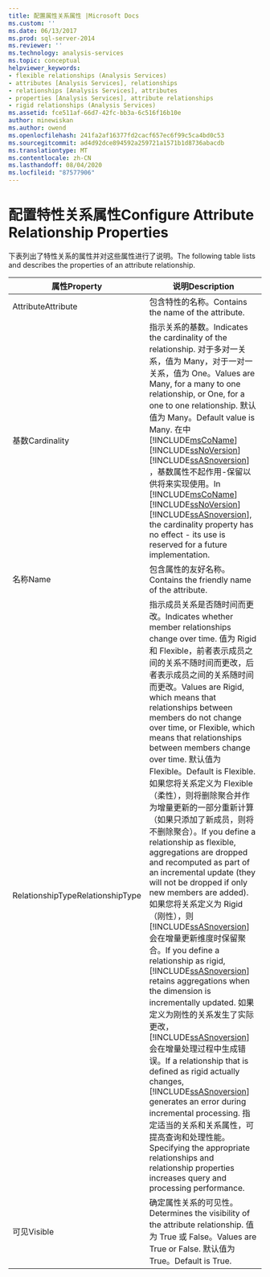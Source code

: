 ```yaml
---
title: 配置属性关系属性 |Microsoft Docs
ms.custom: ''
ms.date: 06/13/2017
ms.prod: sql-server-2014
ms.reviewer: ''
ms.technology: analysis-services
ms.topic: conceptual
helpviewer_keywords:
- flexible relationships (Analysis Services)
- attributes [Analysis Services], relationships
- relationships [Analysis Services], attributes
- properties [Analysis Services], attribute relationships
- rigid relationships (Analysis Services)
ms.assetid: fce511af-66d7-42fc-bb3a-6c516f16b10e
author: minewiskan
ms.author: owend
ms.openlocfilehash: 241fa2af16377fd2cacf657ec6f99c5ca4bd0c53
ms.sourcegitcommit: ad4d92dce894592a259721a1571b1d8736abacdb
ms.translationtype: MT
ms.contentlocale: zh-CN
ms.lasthandoff: 08/04/2020
ms.locfileid: "87577906"
---
```

# <a name="configure-attribute-relationship-properties"></a><span data-ttu-id="4a537-102">配置特性关系属性</span><span class="sxs-lookup"><span data-stu-id="4a537-102">Configure Attribute Relationship Properties</span></span>
  <span data-ttu-id="4a537-103">下表列出了特性关系的属性并对这些属性进行了说明。</span><span class="sxs-lookup"><span data-stu-id="4a537-103">The following table lists and describes the properties of an attribute relationship.</span></span>  
  
|<span data-ttu-id="4a537-104">属性</span><span class="sxs-lookup"><span data-stu-id="4a537-104">Property</span></span>|<span data-ttu-id="4a537-105">说明</span><span class="sxs-lookup"><span data-stu-id="4a537-105">Description</span></span>|  
|--------------|-----------------|  
|<span data-ttu-id="4a537-106">Attribute</span><span class="sxs-lookup"><span data-stu-id="4a537-106">Attribute</span></span>|<span data-ttu-id="4a537-107">包含特性的名称。</span><span class="sxs-lookup"><span data-stu-id="4a537-107">Contains the name of the attribute.</span></span>|  
|<span data-ttu-id="4a537-108">基数</span><span class="sxs-lookup"><span data-stu-id="4a537-108">Cardinality</span></span>|<span data-ttu-id="4a537-109">指示关系的基数。</span><span class="sxs-lookup"><span data-stu-id="4a537-109">Indicates the cardinality of the relationship.</span></span> <span data-ttu-id="4a537-110">对于多对一关系，值为 Many，对于一对一关系，值为 One。</span><span class="sxs-lookup"><span data-stu-id="4a537-110">Values are Many, for a many to one relationship, or One, for a one to one relationship.</span></span> <span data-ttu-id="4a537-111">默认值为 Many。</span><span class="sxs-lookup"><span data-stu-id="4a537-111">Default value is Many.</span></span> <span data-ttu-id="4a537-112">在中 [!INCLUDE[msCoName](../../includes/msconame-md.md)] [!INCLUDE[ssNoVersion](../../includes/ssnoversion-md.md)] [!INCLUDE[ssASnoversion](../../includes/ssasnoversion-md.md)] ，基数属性不起作用-保留以供将来实现使用。</span><span class="sxs-lookup"><span data-stu-id="4a537-112">In [!INCLUDE[msCoName](../../includes/msconame-md.md)] [!INCLUDE[ssNoVersion](../../includes/ssnoversion-md.md)] [!INCLUDE[ssASnoversion](../../includes/ssasnoversion-md.md)], the cardinality property has no effect - its use is reserved for a future implementation.</span></span>|  
|<span data-ttu-id="4a537-113">名称</span><span class="sxs-lookup"><span data-stu-id="4a537-113">Name</span></span>|<span data-ttu-id="4a537-114">包含属性的友好名称。</span><span class="sxs-lookup"><span data-stu-id="4a537-114">Contains the friendly name of the attribute.</span></span>|  
|<span data-ttu-id="4a537-115">RelationshipType</span><span class="sxs-lookup"><span data-stu-id="4a537-115">RelationshipType</span></span>|<span data-ttu-id="4a537-116">指示成员关系是否随时间而更改。</span><span class="sxs-lookup"><span data-stu-id="4a537-116">Indicates whether member relationships change over time.</span></span> <span data-ttu-id="4a537-117">值为 Rigid 和 Flexible，前者表示成员之间的关系不随时间而更改，后者表示成员之间的关系随时间而更改。</span><span class="sxs-lookup"><span data-stu-id="4a537-117">Values are Rigid, which means that relationships between members do not change over time, or Flexible, which means that relationships between members change over time.</span></span> <span data-ttu-id="4a537-118">默认值为 Flexible。</span><span class="sxs-lookup"><span data-stu-id="4a537-118">Default is Flexible.</span></span> <span data-ttu-id="4a537-119">如果您将关系定义为 Flexible（柔性），则将删除聚合并作为增量更新的一部分重新计算（如果只添加了新成员，则将不删除聚合）。</span><span class="sxs-lookup"><span data-stu-id="4a537-119">If you define a relationship as flexible, aggregations are dropped and recomputed as part of an incremental update (they will not be dropped if only new members are added).</span></span> <span data-ttu-id="4a537-120">如果您将关系定义为 Rigid（刚性），则 [!INCLUDE[ssASnoversion](../../includes/ssasnoversion-md.md)] 会在增量更新维度时保留聚合。</span><span class="sxs-lookup"><span data-stu-id="4a537-120">If you define a relationship as rigid, [!INCLUDE[ssASnoversion](../../includes/ssasnoversion-md.md)] retains aggregations when the dimension is incrementally updated.</span></span> <span data-ttu-id="4a537-121">如果定义为刚性的关系发生了实际更改， [!INCLUDE[ssASnoversion](../../includes/ssasnoversion-md.md)] 会在增量处理过程中生成错误。</span><span class="sxs-lookup"><span data-stu-id="4a537-121">If a relationship that is defined as rigid actually changes, [!INCLUDE[ssASnoversion](../../includes/ssasnoversion-md.md)] generates an error during incremental processing.</span></span> <span data-ttu-id="4a537-122">指定适当的关系和关系属性，可提高查询和处理性能。</span><span class="sxs-lookup"><span data-stu-id="4a537-122">Specifying the appropriate relationships and relationship properties increases query and processing performance.</span></span>|  
|<span data-ttu-id="4a537-123">可见</span><span class="sxs-lookup"><span data-stu-id="4a537-123">Visible</span></span>|<span data-ttu-id="4a537-124">确定属性关系的可见性。</span><span class="sxs-lookup"><span data-stu-id="4a537-124">Determines the visibility of the attribute relationship.</span></span> <span data-ttu-id="4a537-125">值为 True 或 False。</span><span class="sxs-lookup"><span data-stu-id="4a537-125">Values are True or False.</span></span> <span data-ttu-id="4a537-126">默认值为 True。</span><span class="sxs-lookup"><span data-stu-id="4a537-126">Default is True.</span></span>|  
  
  
